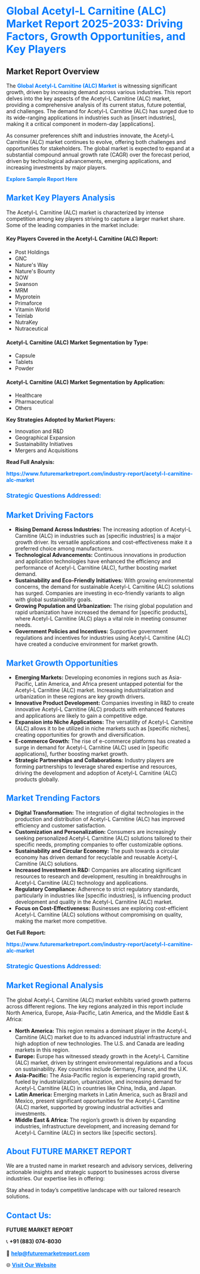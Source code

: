 <h1 style="color: #007BFF;">Global Acetyl-L Carnitine (ALC) Market Report 2025-2033: Driving Factors, Growth Opportunities, and Key Players</h1>

<section id="overview">
<h2>Market Report Overview</h2>
<p>The <a href="https://www.futuremarketreport.com/industry-report/acetyl-l-carnitine-alc-market" style="color: #007BFF; text-decoration: none;"><strong>Global Acetyl-L Carnitine (ALC) Market</strong></a> is witnessing significant growth, driven by increasing demand across various industries. This report delves into the key aspects of the Acetyl-L Carnitine (ALC) market, providing a comprehensive analysis of its current status, future potential, and challenges. The demand for Acetyl-L Carnitine (ALC) has surged due to its wide-ranging applications in industries such as [insert industries], making it a critical component in modern-day [applications].</p>
<p>As consumer preferences shift and industries innovate, the Acetyl-L Carnitine (ALC) market continues to evolve, offering both challenges and opportunities for stakeholders. The global market is expected to expand at a substantial compound annual growth rate (CAGR) over the forecast period, driven by technological advancements, emerging applications, and increasing investments by major players.</p>
</section>

<section id="overview">
<p><a href="https://www.futuremarketreport.com/request-sample/reportId=57108" style="color: #007BFF; text-decoration: none;"><strong>Explore Sample Report Here</strong></a></p>
</section>

<section id="key-players">
<h2 style="color: #007BFF;">Market Key Players Analysis</h2>
<p>The Acetyl-L Carnitine (ALC) market is characterized by intense competition among key players striving to capture a larger market share. Some of the leading companies in the market include:</p>
<h4>Key Players Covered in the Acetyl-L Carnitine (ALC) Report:</h4>
<ul><li>Post Holdings</li><li>GNC</li><li>Nature&#039;s Way</li><li>Nature&#039;s Bounty</li><li>NOW</li><li>Swanson</li><li>MRM</li><li>Myprotein</li><li>Primaforce</li><li>Vitamin World</li><li>Teinlab</li><li>NutraKey</li><li>Nutraceutical</li></ul>
<h4>Acetyl-L Carnitine (ALC) Market Segmentation by Type:</h4>
<ul><li>Capsule</li><li>Tablets</li><li>Powder</li></ul>

<h4>Acetyl-L Carnitine (ALC) Market Segmentation by Application:</h4>
<ul><li>Healthcare</li><li>Pharmaceutical</li><li>Others</li></ul>
<p><strong>Key Strategies Adopted by Market Players:</strong></p>
<ul>
<li>Innovation and R&D</li>
<li>Geographical Expansion</li>
<li>Sustainability Initiatives</li>
<li>Mergers and Acquisitions</li>
</ul>
</section>

<section>
<p><strong>Read Full Analysis: </strong></p><a href="https://www.futuremarketreport.com/industry-report/acetyl-l-carnitine-alc-market" style="color: #007BFF; text-decoration: none;"><strong>https://www.futuremarketreport.com/industry-report/acetyl-l-carnitine-alc-market</strong></a>
<h3 style="color: #007BFF;">Strategic Questions Addressed:</h3>
</section>

<section id="driving-factors">
<h2 style="color: #007BFF;">Market Driving Factors</h2>
<ul>
<li><strong>Rising Demand Across Industries:</strong> The increasing adoption of Acetyl-L Carnitine (ALC) in industries such as [specific industries] is a major growth driver. Its versatile applications and cost-effectiveness make it a preferred choice among manufacturers.</li>
<li><strong>Technological Advancements:</strong> Continuous innovations in production and application technologies have enhanced the efficiency and performance of Acetyl-L Carnitine (ALC), further boosting market demand.</li>
<li><strong>Sustainability and Eco-Friendly Initiatives:</strong> With growing environmental concerns, the demand for sustainable Acetyl-L Carnitine (ALC) solutions has surged. Companies are investing in eco-friendly variants to align with global sustainability goals.</li>
<li><strong>Growing Population and Urbanization:</strong> The rising global population and rapid urbanization have increased the demand for [specific products], where Acetyl-L Carnitine (ALC) plays a vital role in meeting consumer needs.</li>
<li><strong>Government Policies and Incentives:</strong> Supportive government regulations and incentives for industries using Acetyl-L Carnitine (ALC) have created a conducive environment for market growth.</li>
</ul>
</section>

<section id="growth-opportunities">
<h2 style="color: #007BFF;">Market Growth Opportunities</h2>
<ul>
<li><strong>Emerging Markets:</strong> Developing economies in regions such as Asia-Pacific, Latin America, and Africa present untapped potential for the Acetyl-L Carnitine (ALC) market. Increasing industrialization and urbanization in these regions are key growth drivers.</li>
<li><strong>Innovative Product Development:</strong> Companies investing in R&D to create innovative Acetyl-L Carnitine (ALC) products with enhanced features and applications are likely to gain a competitive edge.</li>
<li><strong>Expansion into Niche Applications:</strong> The versatility of Acetyl-L Carnitine (ALC) allows it to be utilized in niche markets such as [specific niches], creating opportunities for growth and diversification.</li>
<li><strong>E-commerce Growth:</strong> The rise of e-commerce platforms has created a surge in demand for Acetyl-L Carnitine (ALC) used in [specific applications], further boosting market growth.</li>
<li><strong>Strategic Partnerships and Collaborations:</strong> Industry players are forming partnerships to leverage shared expertise and resources, driving the development and adoption of Acetyl-L Carnitine (ALC) products globally.</li>
</ul>
</section>

<section id="trending-factors">
<h2 style="color: #007BFF;">Market Trending Factors</h2>
<ul>
<li><strong>Digital Transformation:</strong> The integration of digital technologies in the production and distribution of Acetyl-L Carnitine (ALC) has improved efficiency and customer satisfaction.</li>
<li><strong>Customization and Personalization:</strong> Consumers are increasingly seeking personalized Acetyl-L Carnitine (ALC) solutions tailored to their specific needs, prompting companies to offer customizable options.</li>
<li><strong>Sustainability and Circular Economy:</strong> The push towards a circular economy has driven demand for recyclable and reusable Acetyl-L Carnitine (ALC) solutions.</li>
<li><strong>Increased Investment in R&D:</strong> Companies are allocating significant resources to research and development, resulting in breakthroughs in Acetyl-L Carnitine (ALC) technology and applications.</li>
<li><strong>Regulatory Compliance:</strong> Adherence to strict regulatory standards, particularly in industries like [specific industries], is influencing product development and quality in the Acetyl-L Carnitine (ALC) market.</li>
<li><strong>Focus on Cost-Effectiveness:</strong> Businesses are exploring cost-efficient Acetyl-L Carnitine (ALC) solutions without compromising on quality, making the market more competitive.</li>
</ul>
</section>

<section>
<p><strong>Get Full Report: </strong></p><a href="https://www.futuremarketreport.com/industry-report/acetyl-l-carnitine-alc-market" style="color: #007BFF; text-decoration: none;"><strong>https://www.futuremarketreport.com/industry-report/acetyl-l-carnitine-alc-market</strong></a>
<h3 style="color: #007BFF;">Strategic Questions Addressed:</h3>
</section>


<section id="regional-analysis">
<h2 style="color: #007BFF;">Market Regional Analysis</h2>
<p>The global Acetyl-L Carnitine (ALC) market exhibits varied growth patterns across different regions. The key regions analyzed in this report include North America, Europe, Asia-Pacific, Latin America, and the Middle East & Africa:</p>
<ul>
<li><strong>North America:</strong> This region remains a dominant player in the Acetyl-L Carnitine (ALC) market due to its advanced industrial infrastructure and high adoption of new technologies. The U.S. and Canada are leading markets in this region.</li>
<li><strong>Europe:</strong> Europe has witnessed steady growth in the Acetyl-L Carnitine (ALC) market, driven by stringent environmental regulations and a focus on sustainability. Key countries include Germany, France, and the U.K.</li>
<li><strong>Asia-Pacific:</strong> The Asia-Pacific region is experiencing rapid growth, fueled by industrialization, urbanization, and increasing demand for Acetyl-L Carnitine (ALC) in countries like China, India, and Japan.</li>
<li><strong>Latin America:</strong> Emerging markets in Latin America, such as Brazil and Mexico, present significant opportunities for the Acetyl-L Carnitine (ALC) market, supported by growing industrial activities and investments.</li>
<li><strong>Middle East & Africa:</strong> The region’s growth is driven by expanding industries, infrastructure development, and increasing demand for Acetyl-L Carnitine (ALC) in sectors like [specific sectors].</li>
</ul>
</section>

<footer>
<h2 style="color: #007BFF;">About FUTURE MARKET REPORT</h2>
<p>We are a trusted name in market research and advisory services, delivering actionable insights and strategic support to businesses across diverse industries. Our expertise lies in offering:</p>

<p>Stay ahead in today’s competitive landscape with our tailored research solutions.</p>

<h2 style="color: #007BFF;">Contact Us:</h2>
<p><strong>FUTURE MARKET REPORT</strong></p>
<p>📞 <strong>+91 (883) 074-8030</strong></p>
<p>📧 <strong><a href="mailto:help@futuremarketreport.com" style="color: #007BFF;">help@futuremarketreport.com</a></strong></p>
<p>🌐 <strong><a href="https://www.futuremarketreport.com/" style="color: #007BFF;">Visit Our Website</a></strong></p>
</footer>